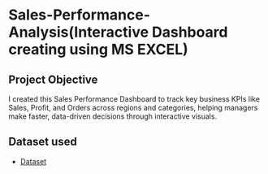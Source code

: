 # Sales-Performance-Analysis(Interactive Dashboard creating using MS EXCEL)
## Project Objective
I created this Sales Performance Dashboard to track key business KPIs like Sales, Profit, and Orders across regions and categories, helping managers make faster, data-driven decisions through interactive visuals.
## Dataset used
- <a href="https://github.com/Abubakar35-byte/Sales-Performance-Dashboard-/blob/main/task1.xlsx">Dataset</a>

